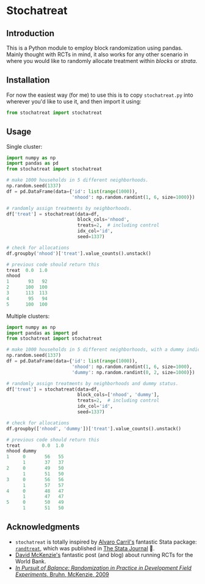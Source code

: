 # Stochatreat
## Introduction
This is a Python module to employ block randomization using pandas. Mainly thought with RCTs in mind, it also works for any other scenario in where you would like to randomly allocate treatment within *blocks* or *strata*.

## Installation
For now the easiest way (for me) to use this is to copy `stochatreat.py`
into wherever you'd like to use it, and then import it using:
```python
from stochatreat import stochatreat
```

## Usage
Single cluster:
```python
import numpy as np
import pandas as pd
from stochatreat import stochatreat

# make 1000 households in 5 different neighborhoods.
np.random.seed(1337)
df = pd.DataFrame(data={'id': list(range(1000)),
                        'nhood': np.random.randint(1, 6, size=1000)})

# randomly assign treatments by neighborhoods.
df['treat'] = stochatreat(data=df,
                          block_cols='nhood',
                          treats=2,  # including control
                          idx_col='id',
                          seed=1337)

# check for allocations
df.groupby('nhood')['treat'].value_counts().unstack()

# previous code should return this
treat  0.0  1.0
nhood          
1       93   92
2      100  100
3      113  113
4       95   94
5      100  100
```

Multiple clusters:

```python
import numpy as np
import pandas as import pd
from stochatreat import stochatreat

# make 1000 households in 5 different neighborhoods, with a dummy indicator
np.random.seed(1337)
df = pd.DataFrame(data={'id': list(range(1000)),
                        'nhood': np.random.randint(1, 6, size=1000),
                        'dummy': np.random.randint(0, 2, size=1000)})

# randomly assign treatments by neighborhoods and dummy status.
df['treat'] = stochatreat(data=df,
                          block_cols=['nhood', 'dummy'],
                          treats=2,  # including control
                          idx_col='id',
                          seed=1337)

# check for allocations
df.groupby(['nhood', 'dummy'])['treat'].value_counts().unstack()

# previous code should return this
treat        0.0  1.0
nhood dummy          
1     0       56   55
      1       37   37
2     0       49   50
      1       51   50
3     0       56   56
      1       57   57
4     0       48   47
      1       47   47
5     0       50   49
      1       51   50
```

## Acknowledgments
- `stochatreat` is totally inspired by [Alvaro Carril's](https://acarril.github.io/) fantastic Stata package: [`randtreat`](https://acarril.github.io/posts/randtreat), which was published in [The Stata Journal](https://www.stata-journal.com/article.html?article=st0490) :trumpet:.
- [David McKenzie's](http://blogs.worldbank.org/impactevaluations/tools-of-the-trade-doing-stratified-randomization-with-uneven-numbers-in-some-strata) fantastic post (and blog) about running RCTs for the World Bank.
- [*In Pursuit of Balance: Randomization in Practice in Development Field Experiments.* Bruhn, McKenzie, 2009](https://www.aeaweb.org/articles?id=10.1257/app.1.4.200)
